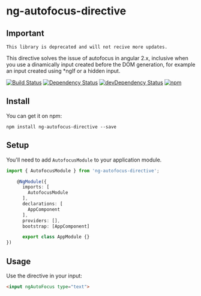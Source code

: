 # ng-autofocus-directive

## Important

```
This library is deprecated and will not recive more updates.
```

This directive solves the issue of autofocus in angular 2.x, inclusive when you use a dinamically input created before the DOM generation, for example an input created using *ngIf or a hidden input.

[![Build Status][travis-badge]][travis-badge-url]
[![Dependency Status][david-badge]][david-badge-url]
[![devDependency Status][david-dev-badge]][david-dev-badge-url]
[![npm][npm-badge]][npm-badge-url]

## Install

You can get it on npm:

`npm install ng-autofocus-directive --save`

## Setup

You'll need to add `AutofocusModule` to your application module.

```typescript
import { AutofocusModule } from 'ng-autofocus-directive';

    @NgModule({
      imports: [
        AutofocusModule
      ],
      declarations: [
        AppComponent
      ],
      providers: [],
      bootstrap: [AppComponent]

      export class AppModule {}
})
```

## Usage
Use the directive in your input:

```html
<input ngAutoFocus type="text">
```

[travis-badge]: https://travis-ci.org/BennyFranco/ng-autofocus-directive.svg?branch=master
[travis-badge-url]: https://travis-ci.org/BennyFranco/ng-autofocus-directive
[david-badge]: https://david-dm.org/BennyFranco/ng-autofocus-directive.svg
[david-badge-url]: https://david-dm.org/BennyFranco/ng-autofocus-directive
[david-dev-badge]: https://david-dm.org/BennyFranco/ng-autofocus-directive/dev-status.svg
[david-dev-badge-url]: https://david-dm.org/BennyFranco/ng-autofocus-directive?type=dev
[npm-badge]: https://img.shields.io/npm/v/ng-autofocus-directive.svg
[npm-badge-url]: https://www.npmjs.com/package/ng-autofocus-directive
